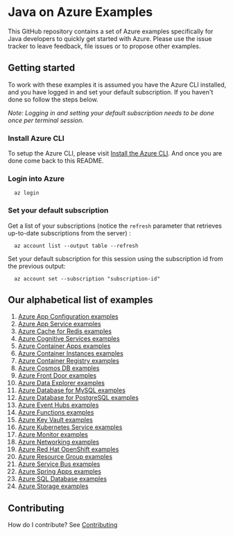 # Java on Azure Examples

This GitHub repository contains a set of Azure examples specifically for Java developers to quickly get started with Azure.
Please use the issue tracker to leave feedback, file issues or to propose other examples.

## Getting started

To work with these examples it is assumed you have the Azure CLI installed, and you have logged in and set your default subscription.
If you haven't done so follow the steps below.

_Note: Logging in and setting your default subscription needs to be done once per terminal session._

### Install Azure CLI

To setup the Azure CLI, please visit [Install the Azure CLI](https://docs.microsoft.com/en-us/cli/azure/install-azure-cli).
And once you are done come back to this README.

### Login into Azure

<!-- workflow.skip() -->
````shell
  az login
````

### Set your default subscription

Get a list of your subscriptions (notice the `refresh` parameter that retrieves up-to-date subscriptions from the server) :

<!-- workflow.skip() -->
````shell
  az account list --output table --refresh
````

Set your default subscription for this session using the subscription id from the previous output:

<!-- workflow.skip() -->
````shell
  az account set --subscription "subscription-id"
````

<!-- workflow.run() 

  exit 0

  -->

## Our alphabetical list of examples

1. [Azure App Configuration examples](appconfig/)
1. [Azure App Service examples](appservice/)      
1. [Azure Cache for Redis examples](redis/)            <!-- workflows run Sunday    / 2 examples  -->
1. [Azure Cognitive Services examples](cognitiveservices/)
1. [Azure Container Apps examples](containerapp/)
1. [Azure Container Instances examples](container/)
1. [Azure Container Registry examples](acr/)
1. [Azure Cosmos DB examples](cosmosdb/)
1. [Azure Front Door examples](afd/)
1. [Azure Data Explorer examples](kusto/)              <!-- workflows run Sunday    / 4 examples  -->
1. [Azure Database for MySQL examples](mysql/)         <!-- workflows run Tuesday   / 4 examples  -->
1. [Azure Database for PostgreSQL examples](postgres/) <!-- workflows run Monday    / 4 examples  -->
1. [Azure Event Hubs examples](eventhubs/)             <!-- workflows run Saturday  / 4 examples  -->
1. [Azure Functions examples](functionapp/)            <!-- workflows run Thursday  / 3 examples  -->
1. [Azure Key Vault examples](keyvault/)               <!-- workflows run Tuesday   / 6 examples  -->
1. [Azure Kubernetes Service examples](aks/)           
1. [Azure Monitor examples](monitor/)                  <!-- workflows run Thursday  / 1 example   -->
1. [Azure Networking examples](network/)               <!-- workflows run Wednesday / 1 example   -->
1. [Azure Red Hat OpenShift examples](aro/)
1. [Azure Resource Group examples](group/)             <!-- workflows run Saturday  / 2 examples  -->
1. [Azure Service Bus examples](servicebus/)           <!-- workflows run Friday    / 9 examples  -->
1. [Azure Spring Apps examples](spring/)               <!-- workflows run Wednesday / 3 examples  -->
1. [Azure SQL Database examples](sql/)                 <!-- workflows run Wednesday / 4 examples  -->
1. [Azure Storage examples](storage/)                  <!-- workflows run Monday    / 3 examples  -->

## Contributing

How do I contribute? See [Contributing](CONTRIBUTING.md)

<!-- 

  See https://learn.microsoft.com/en-us/azure/developer/github/connect-from-azure?tabs=azure-portal%2Clinux#create-a-service-principal 
  to associate use service principal with the GitHub actions mentioned below.

  Azure Container Registry examples

   1. acr/create/README.md                                                  - 0  0 * * 1 - westus
   2. acr/create-acrpull-service-principal/README.md                        - 0  1 * * 1 - westus
   3. acr/create-settings-xml/README.md                                     - 0  2 * * 1 - westus
   4. acr/dropwizard/README.md                                              - 0  3 * * 1 - westus
   5. acr/glassfish/README.md                                               - 0  4 * * 1 - westus
   6. acr/graalvm/README.md                                                 - 0  5 * * 1 - westus
   7. acr/helidon/README.md                                                 - 0  6 * * 1 - westus
   8. acr/helloworldjob/README.md                                           - 0  7 * * 1 - westus
   9. acr/jetty/README.md                                                   - 0  8 * * 1 - westus
  10. acr/micronaut/README.md                                               - 0  9 * * 1 - westus
  11. acr/payara/READNE.md                                                  - 0 10 * * 1 - westus
  12. acr/piranha/README.md                                                 - 0 11 * * 1 - westus
  13. acr/quarkus/README.md                                                 - 0 12 * * 1 - westus
  14. acr/springboot/README.md                                              - 0 13 * * 1 - westus
  15. acr/tomcat/README.md                                                  - 0 14 * * 1 - westus
  16. acr/wildfly/README.md                                                 - 0 15 * * 1 - westus

Azure Front Door examples

  1. afd/add-origins-to-origin-group/README.md                              - 0 16 * * 1 - westus
  2. afd/add-route/README.md                                                - 0 17 * * 1 - westus
  3. afd/create-endpoint/README.md                                          - 0 18 * * 1 - westus
  4. afd/create-origin-group/README.md                                      - 0 19 * * 1 - westus
  5. afd/create-profile/README.md                                           - 0 20 * * 1 - westus

Azure Kubernetes Service examples

  1. aks/create/README.md                                                   - 0 21 * * 1 - westus
  2. aks/create-kube-config/README.md                                       - 0 22 * * 1 - westus
  3. aks/graalvm/README.md                                                  - 0 23 * * 1 - westus
  4. aks/springboot/README.md                                               - 0  0 * * 2 - westus
  5. aks/tomcat/README.md                                                   - 0  1 * * 2 - westus
  6. aks/use-your-acr/README.md                                             - 0  2 * * 2 - westus
  7. aks/wildfly/README.md                                                  - 0  3 * * 2 - westus

Azure App Configuration examples

  1. appconfig/add-key-value/README.md                                      - 0  4 * * 2 - westus
  2. appconfig/create/README.md                                             - 0  5 * * 2 - westus

Azure App Service examples

  1. appservice/container-glassfish/README.md                               - 0  6 * * 2 - westus
  2. appservice/container-graalvm/README.md                                 - 0  7 * * 2 - westus
  3. appservice/container-jetty/README.md                                   - 0  8 * * 2 - westus
  4. appservice/container-payara/README.md                                  - 0  9 * * 2 - westus
  5. appservice/create-deployment-slot/README.md                            - 0 10 * * 2 - westus
  6. appservice/create-plan/README.md                                       - 0 11 * * 2 - westus
  7. appservice/delete-plan/README.md                                       - 0 12 * * 2 - westus
  8. appservice/delete-webapp/README.md                                     - 0 13 * * 2 - westus
  9. appservice/deploy-to-deployment-slot/README.md                         - 0 14 * * 2 - westus
 10. appservice/docker-tomcat/README.md                                     - 0 15 * * 2 - westus
 11. appservice/docker-wildfly/README.md                                    - 0 16 * * 2 - westus
 12. appservice/javase-quarkus/README.md                                    - 0 17 * * 2 - westus
 13. appservice/javase-springboot/README.md                                 - 0 18 * * 2 - westus
 14. appservice/jboss-eap-helloworld/README.md                              - 0 19 * * 2 - westus
 15. appservice/list-webapp/README.md                                       - 0 20 * * 2 - westus
 16. appservice/scale-manually/README.md                                    - 0 21 * * 2 - westus
 17. appservice/swap-deployment-slot/README.md                              - 0 22 * * 2 - westus
 18. appservice/tomcat-helloworld/README.md                                 - 0 23 * * 2 - westus

Azure Container Instances examples

  1. container/quarkus/README.md                                            - 0  0 * * 3 - westus
  2. container/tomcat/README.md                                             - 0  1 * * 3 - westus
  3. container/wildfly/README.md                                            - 0  2 * * 3 - westus

Azure Container Apps examples

  1. containerapp/create-environment/README.md                              - 0  3 * * 3 - westus
  2. containerapp/create-manual-job/README.md                               - 0  4 * * 3 - westus
  3. containerapp/dropwizard/README.md                                      - 0  5 * * 3 - westus
  4. containerapp/execute-manual-job/README.md                              - 0  6 * * 3 - westus
  5. containerapp/get-job-execution-log/README.md                           - 0  7 * * 3 - westus
  6. containerapp/glassfish/README.md                                       - 0  8 * * 3 - westus
  7. containerapp/helidon/README.md                                         - 0  9 * * 3 - westus
  8. containerapp/list-job-executions/README.md                             - 0 10 * * 3 - westus
  9. containerapp/micronaut/README.md                                       - 0 11 * * 3 - westus
 10. containerapp/piranha/README.md                                         - 0 12 * * 3 - westus
 11. containerapp/quarkus/README.md                                         - 0 13 * * 3 - westus
 12. containerapp/springboot/README.md                                      - 0 14 * * 3 - westus
 13. containerapp/tomcat/README.md                                          - 0 15 * * 3 - westus
 14. containerapp/wildfly/README.md                                         - 0 16 * * 3 - westus

Azure Cosmos DB examples

  1. cosmosdb/create/README.md                                              - 0 17 * * 3 - westus
  2. cosmosdb/create-sql-container/README.md                                - 0 18 * * 3 - westus
  3. cosmosdb/create-sql-database/README.md                                 - 0 19 * * 3 - westus
  4. cosmosdb/create-sql-leases-container/README.md                         - 0 20 * * 3 - westus
  5. cosmosdb/insert-item-into-sql-container/README.md                      - 0 21 * * 3 - westus
  6. cosmosdb/sql-change-feed-processor/README.md                           - 0 22 * * 3 - westus

Azure Event Hubs examples

  1. eventhubs/create-eventhub/README.md                                    - 0 23 * * 3 - westus
  2. eventhubs/create-namespace/README.md                                   - 0  0 * * 4 - westus
  3. eventhubs/receive-event/README.md                                      - 0  1 * * 4 - westus
  4. eventhubs/send-event/README.md                                         - 0  2 * * 4 - westus

Azure Functions examples

  1. functionapp/cosmosdb-output/README.md                                  - 0  3 * * 4 - westus3
  2. functionapp/helloworld/README.md                                       - 0  4 * * 4 - westus3
  3. functionapp/install-tools/README.md                                    - 0  5 * * 4 - westus3

Azure Resource Group examples

  1. group/create/README.md                                                 - 0  6 * * 4 - westus
  2. group/delete/README.md                                                 - 0  7 * * 4 - westus

Azure Key Vault examples

  1. keyvault/add-secret/README.md                                          - 0  8 * * 4 - westus
  2. keyvault/create/README.md                                              - 0  9 * * 4 - westus
  3. keyvault/create-self-signed-certificate/README.md                      - 0 10 * * 4 - westus

Azure Data Explorer examples

  1. kusto/create/README.md                                                 - 0 11 * * 4 - westus
  2. kusto/create-database/README.md                                        - 0 12 * * 4 - westus

Azure Monitor examples

  1. monitor/create-log-analytics-workspace/README.md                       - 0 13 * * 4 - westus

Azure Database for MySQL examples

  1. mysql/create/README.md                                                 - 0 14 * * 4 - westus
  2. mysql/get-country/README.md                                            - 0 15 * * 4 - westus
  3. mysql/load-your-mysql-database-with-data/README.md                     - 0 16 * * 4 - westus

Azure Cognitive Services examples

  1. cognitiveservices/create-openai-account/README.md                      - 0 17 * * 4 - eastus
  2. cognitiveservices/create-gpt35-model/README.md                         - 0 18 * * 4 - eastus
  3. cognitiveservices/chat-with-semantic-kernel-and-gpt35/README.md        - 0 19 * * 4 - eastus

 -->
